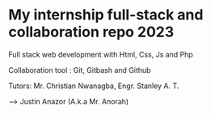 # My internship full-stack and collaboration repo 2023

Full stack web development with Html, Css, Js and Php

Collaboration tool : Git, Gitbash and Github

Tutors: Mr. Christian Nwanagba, Engr. Stanley A. T.

--> Justin Anazor (A.k.a Mr. Anorah)
